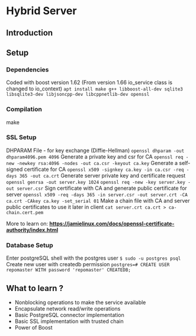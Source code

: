 # Hybrid Server
## Introduction

## Setup
### Dependencies
Coded with boost version 1.62 (From version 1.66 io_service class is changed to io_context)
`apt install make g++ libboost-all-dev sqlite3 libsqlite3-dev libjsoncpp-dev libcppnetlib-dev openssl`

### Compilation
make

### SSL Setup
DHPARAM File - for key exchange (Diffie-Hellman)
`openssl dhparam -out dhparam4096.pem 4096`
Generate a private key and csr for CA
`openssl req -new -newkey rsa:4096 -nodes -out ca.csr -keyout ca.key`
Generate a self-signed certificate for CA
`openssl x509 -signkey ca.key -in ca.csr -req -days 365 -out ca.crt`
Generate server private key and certificate request
`openssl genrsa -out server.key 1024`
`openssl req -new -key server.key -out server.csr`
Sign certificate with CA and generate public certificate for server
`openssl x509 -req -days 365 -in server.csr -out server.crt -CA ca.crt -CAkey ca.key -set_serial 01`
Make a chain file with CA and server public certificates to use it later in client
`cat server.crt ca.crt > ca-chain.cert.pem`

More to learn on:
**https://jamielinux.com/docs/openssl-certificate-authority/index.html**

### Database Setup
Enter postgreSQL shell with the postgres user
`$ sudo -u postgres psql`
Create new user with createdb permission
`postgres=# CREATE USER repomaster WITH password 'repomaster' CREATEDB;`

## What to learn ?
- Nonblocking operations to make the service available
- Encapsulate network read/write operations
- Basic PostgreSQL connector implementation
- Basic SSL implementation with trusted chain
- Power of Boost